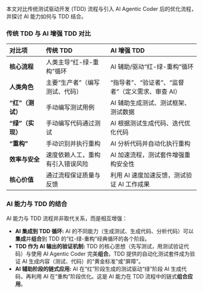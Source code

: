 

本文对比传统测试驱动开发 (TDD) 流程与引入 AI Agentic Coder 后的优化流程，并探讨 AI 能力如何与 TDD 结合。

### 传统 TDD 与 AI 增强 TDD 对比

| 对比项         | 传统 TDD                             | AI 增强 TDD                                      |
| :------------- | :----------------------------------- | :----------------------------------------------- |
| **核心流程**   | 人类主导“红-绿-重构”循环             | AI 辅助/驱动“红-绿-重构”循环                     |
| **人类角色**   | 主要“生产者”（编写测试、代码）       | “指导者”、“验证者”、“监督者”（定义需求、审查 AI） |
| **“红”（测试）** | 手动编写测试用例                     | AI 辅助生成测试、测试框架、测试数据              |
| **“绿”（实现）** | 手动编写代码通过测试                 | AI 根据测试生成代码、迭代优化代码                |
| **“重构”**     | 手动识别并执行重构                   | AI 分析代码并自动化执行重构                      |
| **效率与安全** | 速度依赖人工，重构有引入错误风险     | AI 加速流程，测试套件增强重构安全性              |
| **核心价值**   | 通过流程保证质量与反馈               | 利用 AI 速度加速反馈，测试验证 AI 工作成果       |

### AI 能力与 TDD 的结合

AI 能力与 TDD 流程并非取代关系，而是相互增强：

*   **AI 集成到 TDD 循环:** AI 的不同能力（生成测试、生成代码、分析代码）可以**集成**并**组合**到 TDD 的“红-绿-重构”经典循环的各个阶段。
*   **TDD 作为 AI 输出的验证机制:** TDD 的核心思想（先写测试，用测试验证代码）与使用 AI Agentic Coder 完美**组合**。TDD 提供的自动化测试套件成为验证 AI 生成内容（测试、代码）的“黄金标准”或“屏障”。
*   **AI 辅助阶段的链式应用:** AI 在“红”阶段生成的测试驱动“绿”阶段 AI 生成代码，再利用 AI 在“重构”阶段优化。这是 AI 能力在 TDD 流程中的链式**组合应用**。
